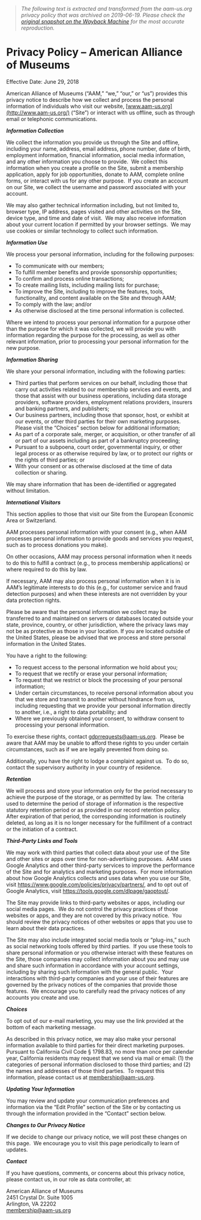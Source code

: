 > *The following text is extracted and transformed from the aam-us.org privacy policy that was archived on 2019-06-19. Please check the [original snapshot on the Wayback Machine](https://web.archive.org/web/20190619214131id_/https%3A//www.aam-us.org/privacy-policy) for the most accurate reproduction.*

# Privacy Policy – American Alliance of Museums

Effective Date: June 29, 2018

American Alliance of Museums (“AAM,” “we,” “our,” or “us”) provides this privacy notice to describe how we collect and process the personal information of individuals who visit our website, [www.aam-us.org](http://www.aam-us.org/) (“Site”) or interact with us offline, such as through email or telephonic communications.

**_Information Collection_**

We collect the information you provide us through the Site and offline, including your name, address, email address, phone number, date of birth, employment information, financial information, social media information, and any other information you choose to provide.  We collect this information when you create a profile on the Site, submit a membership application, apply for job opportunities, donate to AAM, complete online forms, or interact with us for any other purpose.  If you create an account on our Site, we collect the username and password associated with your account.

We may also gather technical information including, but not limited to, browser type, IP address, pages visited and other activities on the Site, device type, and time and date of visit.  We may also receive information about your current location if permitted by your browser settings.  We may use cookies or similar technology to collect such information.

**_Information Use_**

We process your personal information, including for the following purposes:

  * To communicate with our members;
  * To fulfill member benefits and provide sponsorship opportunities;
  * To confirm and process online transactions;
  * To create mailing lists, including mailing lists for purchase;
  * To improve the Site, including to improve the features, tools, functionality, and content available on the Site and through AAM;
  * To comply with the law; and/or
  * As otherwise disclosed at the time personal information is collected.



Where we intend to process your personal information for a purpose other than the purpose for which it was collected, we will provide you with information regarding the purpose for the processing, as well as other relevant information, prior to processing your personal information for the new purpose.

**_Information Sharing_**

We share your personal information, including with the following parties:

  * Third parties that perform services on our behalf, including those that carry out activities related to our membership services and events, and those that assist with our business operations, including data storage providers, software providers, employment relations providers, insurers and banking partners, and publishers;
  * Our business partners, including those that sponsor, host, or exhibit at our events, or other third parties for their own marketing purposes. Please visit the “Choices” section below for additional information;
  * As part of a corporate sale, merger, or acquisition, or other transfer of all or part of our assets including as part of a bankruptcy proceeding;
  * Pursuant to a subpoena, court order, governmental inquiry, or other legal process or as otherwise required by law, or to protect our rights or the rights of third parties; or
  * With your consent or as otherwise disclosed at the time of data collection or sharing.



We may share information that has been de-identified or aggregated without limitation.

**_International Visitors_**

This section applies to those that visit our Site from the European Economic Area or Switzerland.

AAM processes personal information with your consent (e.g., when AAM processes personal information to provide goods and services you request, such as to process donations you make).

On other occasions, AAM may process personal information when it needs to do this to fulfill a contract (e.g., to process membership applications) or where required to do this by law.

If necessary, AAM may also process personal information when it is in AAM’s legitimate interests to do this (e.g., for customer service and fraud detection purposes) and when these interests are not overridden by your data protection rights.

Please be aware that the personal information we collect may be transferred to and maintained on servers or databases located outside your state, province, country, or other jurisdiction, where the privacy laws may not be as protective as those in your location. If you are located outside of the United States, please be advised that we process and store personal information in the United States.

You have a right to the following:

  * To request access to the personal information we hold about you;
  * To request that we rectify or erase your personal information;
  * To request that we restrict or block the processing of your personal information;
  * Under certain circumstances, to receive personal information about you that we store and transmit to another without hindrance from us, including requesting that we provide your personal information directly to another, i.e., a right to data portability; and
  * Where we previously obtained your consent, to withdraw consent to processing your personal information.



To exercise these rights, contact [gdprrequests@aam-us.org](mailto:gdprrequests@aam-us.org).  Please be aware that AAM may be unable to afford these rights to you under certain circumstances, such as if we are legally prevented from doing so.

Additionally, you have the right to lodge a complaint against us.  To do so, contact the supervisory authority in your country of residence.

**_Retention_**

We will process and store your information only for the period necessary to achieve the purpose of the storage, or as permitted by law.  The criteria used to determine the period of storage of information is the respective statutory retention period or as provided in our record retention policy.  After expiration of that period, the corresponding information is routinely deleted, as long as it is no longer necessary for the fulfillment of a contract or the initiation of a contract.

**_Third-Party Links and Tools_**

We may work with third parties that collect data about your use of the Site and other sites or apps over time for non-advertising purposes.  AAM uses Google Analytics and other third-party services to improve the performance of the Site and for analytics and marketing purposes.  For more information about how Google Analytics collects and uses data when you use our Site, visit <https://www.google.com/policies/privacy/partners/>, and to opt out of Google Analytics, visit <https://tools.google.com/dlpage/gaoptout/>.

The Site may provide links to third-party websites or apps, including our social media pages.  We do not control the privacy practices of those websites or apps, and they are not covered by this privacy notice.  You should review the privacy notices of other websites or apps that you use to learn about their data practices.

The Site may also include integrated social media tools or “plug-ins,” such as social networking tools offered by third parties.  If you use these tools to share personal information or you otherwise interact with these features on the Site, those companies may collect information about you and may use and share such information in accordance with your account settings, including by sharing such information with the general public.  Your interactions with third-party companies and your use of their features are governed by the privacy notices of the companies that provide those features.  We encourage you to carefully read the privacy notices of any accounts you create and use.

**_Choices_**

To opt out of our e-mail marketing, you may use the link provided at the bottom of each marketing message.

As described in this privacy notice, we may also make your personal information available to third parties for their direct marketing purposes.  Pursuant to California Civil Code § 1798.83, no more than once per calendar year, California residents may request that we send via mail or email: (1) the categories of personal information disclosed to those third parties; and (2) the names and addresses of those third parties.  To request this information, please contact us at [membership@aam-us.org](mailto:membership@aam-us.org).

**_Updating Your Information_**

You may review and update your communication preferences and information via the “Edit Profile” section of the Site or by contacting us through the information provided in the “Contact” section below.

**_Changes to Our Privacy Notice_**

If we decide to change our privacy notice, we will post these changes on this page.  We encourage you to visit this page periodically to learn of updates.

**_Contact_**

If you have questions, comments, or concerns about this privacy notice, please contact us, in our role as data controller, at:

American Alliance of Museums  
2451 Crystal Dr. Suite 1005  
Arlington, VA 22202  
[membership@aam-us.org](mailto:membership@aam-us.org)
